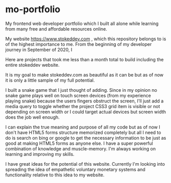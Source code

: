 # mo-portfolio
My frontend web developer portfolio which I built all alone while learning from many free and affordable resources online.

My website https://www.stokeddev.com , which this repository belongs to is of the highest importance to me. From the beginning of my developer journey in September of 2020, I 

Here are projects that took me less than a month total to build including the entire stokeddev website.

It is my goal to make stokeddev.com as beautiful as it can be but as of now it is only a little sample of my full potential.

I built a snake game that I just thought of adding. Since in my opinion no snake game plays well on touch screen devices (from my experience playing snake) because the users fingers obstruct the screen, I'll just add a media query to toggle whether the project CSS3 grid item is visible or not depending on screen width or I could target actual devices but screen width does the job well enough.

I can explain the true meaning and purpose of all my code but as of now I don't have HTML5 forms structure memorized completely but all I need to do is search on bing or google to get the necessary information to be just as good at making HTML5 forms as anyone else. I have a super powerful combination of knowledge and muscle-memory. I'm always working on learning and improving my skills.

I have great ideas for the potential of this website. Currently I'm looking into spreading the idea of empathetic voluntary monetary systems and functionality relative to this idea to my website. 